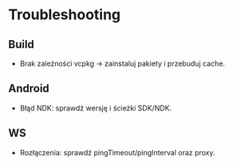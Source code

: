 # Troubleshooting

## Build
- Brak zależności vcpkg → zainstaluj pakiety i przebuduj cache.

## Android
- Błąd NDK: sprawdź wersję i ścieżki SDK/NDK.

## WS
- Rozłączenia: sprawdź pingTimeout/pingInterval oraz proxy.
